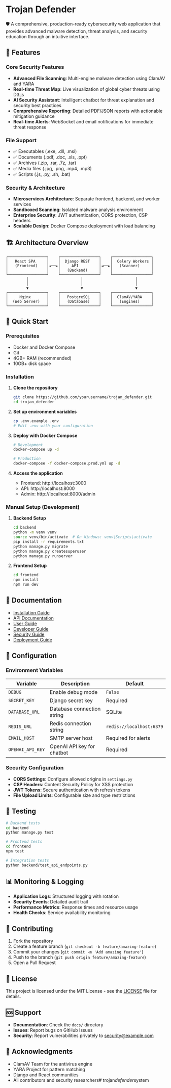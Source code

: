 # Trojan Defender

🛡️ A comprehensive, production-ready cybersecurity web application that provides advanced malware detection, threat analysis, and security education through an intuitive interface.

## 🌟 Features

### Core Security Features
- **Advanced File Scanning**: Multi-engine malware detection using ClamAV and YARA
- **Real-time Threat Map**: Live visualization of global cyber threats using D3.js
- **AI Security Assistant**: Intelligent chatbot for threat explanation and security best practices
- **Comprehensive Reporting**: Detailed PDF/JSON reports with actionable mitigation guidance
- **Real-time Alerts**: WebSocket and email notifications for immediate threat response

### File Support
- ✅ Executables (.exe, .dll, .msi)
- ✅ Documents (.pdf, .doc, .xls, .ppt)
- ✅ Archives (.zip, .rar, .7z, .tar)
- ✅ Media files (.jpg, .png, .mp4, .mp3)
- ✅ Scripts (.js, .py, .sh, .bat)

### Security & Architecture
- **Microservices Architecture**: Separate frontend, backend, and worker services
- **Sandboxed Scanning**: Isolated malware analysis environment
- **Enterprise Security**: JWT authentication, CORS protection, CSP headers
- **Scalable Design**: Docker Compose deployment with load balancing

## 🏗️ Architecture Overview

```
┌─────────────────┐    ┌─────────────────┐    ┌─────────────────┐
│   React SPA     │    │  Django REST    │    │  Celery Workers │
│   (Frontend)    │◄──►│     API         │◄──►│   (Scanner)     │
│                 │    │   (Backend)     │    │                 │
└─────────────────┘    └─────────────────┘    └─────────────────┘
         │                       │                       │
         │                       │                       │
         ▼                       ▼                       ▼
┌─────────────────┐    ┌─────────────────┐    ┌─────────────────┐
│     Nginx       │    │   PostgreSQL    │    │  ClamAV/YARA    │
│  (Web Server)   │    │   (Database)    │    │   (Engines)     │
└─────────────────┘    └─────────────────┘    └─────────────────┘
```

## 🚀 Quick Start

### Prerequisites
- Docker and Docker Compose
- Git
- 4GB+ RAM (recommended)
- 10GB+ disk space

### Installation

1. **Clone the repository**
   ```bash
   git clone https://github.com/yourusername/trojan_defender.git
   cd trojan_defender
   ```

2. **Set up environment variables**
   ```bash
   cp .env.example .env
   # Edit .env with your configuration
   ```

3. **Deploy with Docker Compose**
   ```bash
   # Development
   docker-compose up -d
   
   # Production
   docker-compose -f docker-compose.prod.yml up -d
   ```

4. **Access the application**
   - Frontend: http://localhost:3000
   - API: http://localhost:8000
   - Admin: http://localhost:8000/admin

### Manual Setup (Development)

1. **Backend Setup**
   ```bash
   cd backend
   python -m venv venv
   source venv/bin/activate  # On Windows: venv\Scripts\activate
   pip install -r requirements.txt
   python manage.py migrate
   python manage.py createsuperuser
   python manage.py runserver
   ```

2. **Frontend Setup**
   ```bash
   cd frontend
   npm install
   npm run dev
   ```

## 📖 Documentation

- [Installation Guide](docs/INSTALLATION.md)
- [API Documentation](docs/API.md)
- [User Guide](docs/USER_GUIDE.md)
- [Developer Guide](docs/DEVELOPER.md)
- [Security Guide](docs/SECURITY.md)
- [Deployment Guide](docs/DEPLOYMENT.md)

## 🔧 Configuration

### Environment Variables

| Variable | Description | Default |
|----------|-------------|----------|
| `DEBUG` | Enable debug mode | `False` |
| `SECRET_KEY` | Django secret key | Required |
| `DATABASE_URL` | Database connection string | SQLite |
| `REDIS_URL` | Redis connection string | `redis://localhost:6379` |
| `EMAIL_HOST` | SMTP server host | Required for alerts |
| `OPENAI_API_KEY` | OpenAI API key for chatbot | Required |

### Security Configuration

- **CORS Settings**: Configure allowed origins in `settings.py`
- **CSP Headers**: Content Security Policy for XSS protection
- **JWT Tokens**: Secure authentication with refresh tokens
- **File Upload Limits**: Configurable size and type restrictions

## 🧪 Testing

```bash
# Backend tests
cd backend
python manage.py test

# Frontend tests
cd frontend
npm test

# Integration tests
python backend/test_api_endpoints.py
```

## 📊 Monitoring & Logging

- **Application Logs**: Structured logging with rotation
- **Security Events**: Detailed audit trail
- **Performance Metrics**: Response times and resource usage
- **Health Checks**: Service availability monitoring

## 🤝 Contributing

1. Fork the repository
2. Create a feature branch (`git checkout -b feature/amazing-feature`)
3. Commit your changes (`git commit -m 'Add amazing feature'`)
4. Push to the branch (`git push origin feature/amazing-feature`)
5. Open a Pull Request

## 📄 License

This project is licensed under the MIT License - see the [LICENSE](LICENSE) file for details.

## 🆘 Support

- **Documentation**: Check the `docs/` directory
- **Issues**: Report bugs on GitHub Issues
- **Security**: Report vulnerabilities privately to security@example.com

## 🙏 Acknowledgments

- ClamAV Team for the antivirus engine
- YARA Project for pattern matching
- Django and React communities
- All contributors and security researchers#   t r o j a n _ d e f e n d e r _ s y s t e m  
 